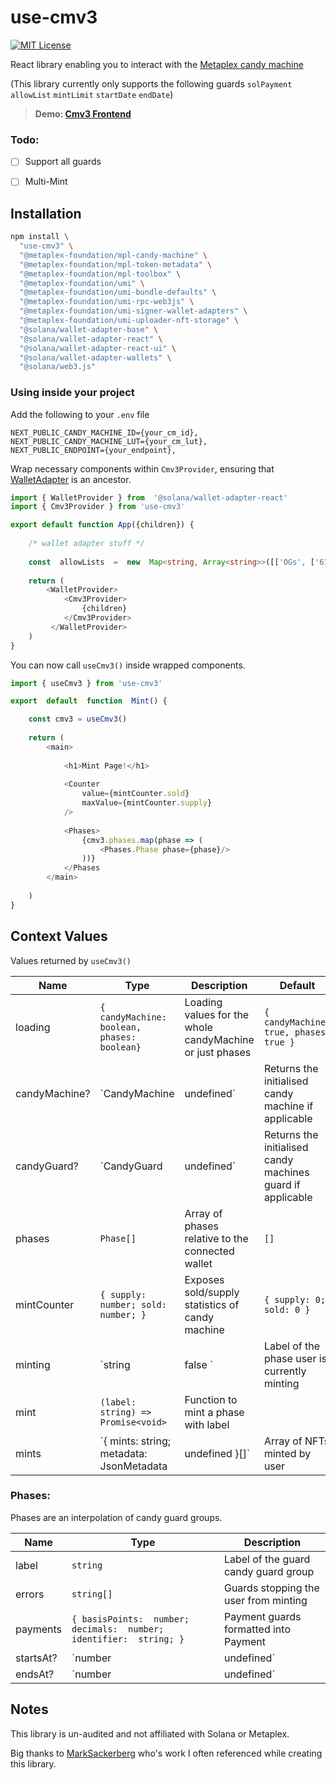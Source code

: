 # use-cmv3
[![MIT License](https://img.shields.io/badge/License-MIT-green.svg)](https://choosealicense.com/licenses/mit/)

React library enabling you to interact with the [Metaplex candy machine](https://mpl-candy-machine-js-docs.vercel.app/)

(This library currently only supports the following guards
`solPayment` `allowList` `mintLimit` `startDate` `endDate`)

> **Demo: [Cmv3 Frontend](https://github.com/0xalby/cmv3-frontend)**

### Todo:
 - [ ] Support all guards
 - [ ] Multi-Mint

  
## Installation
```bash
npm install \
  "use-cmv3" \
  "@metaplex-foundation/mpl-candy-machine" \
  "@metaplex-foundation/mpl-token-metadata" \
  "@metaplex-foundation/mpl-toolbox" \
  "@metaplex-foundation/umi" \
  "@metaplex-foundation/umi-bundle-defaults" \
  "@metaplex-foundation/umi-rpc-web3js" \
  "@metaplex-foundation/umi-signer-wallet-adapters" \
  "@metaplex-foundation/umi-uploader-nft-storage" \
  "@solana/wallet-adapter-base" \
  "@solana/wallet-adapter-react" \
  "@solana/wallet-adapter-react-ui" \
  "@solana/wallet-adapter-wallets" \
  "@solana/web3.js"
```

###  Using inside your project

Add the following to your `.env` file
```
NEXT_PUBLIC_CANDY_MACHINE_ID={your_cm_id},
NEXT_PUBLIC_CANDY_MACHINE_LUT={your_cm_lut},
NEXT_PUBLIC_ENDPOINT={your_endpoint},
```

Wrap necessary components within `Cmv3Provider`, ensuring that [WalletAdapter](https://github.com/solana-labs/wallet-adapter) is an ancestor.
```ts
import { WalletProvider } from  '@solana/wallet-adapter-react'
import { Cmv3Provider } from 'use-cmv3'

export default function App({children}) {
    
    /* wallet adapter stuff */
    
    const  allowLists  =  new  Map<string, Array<string>>([['OGs', ['61DZsc2GKvgygUMgmNcYmT2jVjdJmxWEiPyn3nfJW3Td']]])
    
    return (
        <WalletProvider>
            <Cmv3Provider>
                {children}
            </Cmv3Provider>
         </WalletProvider>
    )
}
```
You can now call `useCmv3()` inside wrapped components.
```typescript
import { useCmv3 } from 'use-cmv3'

export  default  function  Mint() {

    const cmv3 = useCmv3()
    
    return (
        <main>
        
            <h1>Mint Page!</h1>
        
            <Counter
                value={mintCounter.sold} 
                maxValue={mintCounter.supply}
            />
            
            <Phases>
                {cmv3.phases.map(phase => (
                    <Phases.Phase phase={phase}/>
                ))}
            </Phases
        </main>
    
    )
}
```

## Context Values
 
 Values returned by `useCmv3()`

|Name | Type | Description | Default |
|--|--|--|--|
| loading | `{ candyMachine: boolean, phases: boolean}`  | Loading values for the whole candyMachine or just phases | `{ candyMachine: true, phases: true }` |
| candyMachine? | `CandyMachine | undefined` | Returns the initialised candy machine if applicable | `undefined` |
| candyGuard? | `CandyGuard | undefined` | Returns the initialised candy machines guard if applicable | `undefined` |
| phases | `Phase[]`| Array of phases relative to the connected wallet | `[]` |
| mintCounter | `{ supply: number; sold: number; }` | Exposes sold/supply statistics of candy machine | `{ supply: 0; sold: 0 }` |
| minting | `string | false ` | Label of the phase user is currently minting | `false` |
| mint | `(label: string) => Promise<void>` | Function to mint a phase with label |  |
| mints | `{ mints: string; metadata: JsonMetadata | undefined }[]` | Array of NFTs minted by user | [] |

### Phases:

Phases are an interpolation of candy guard groups.

| Name | Type | Description |
|--|--|--|
| label | `string` | Label of the guard candy guard group |
| errors | `string[]` | Guards stopping the user from minting |
| payments | `{ basisPoints:  number; decimals:  number; identifier:  string; }` | Payment guards formatted into Payment |
| startsAt? | `number | undefined` | UNIX timestamp of the phases start date |
| endsAt? | `number | undefined` | UNIX timestamp of the phases end date

## Notes

This library is un-audited and not affiliated with Solana or Metaplex.

Big thanks to [MarkSackerberg](https://github.com/MarkSackerberg) who's work I often referenced while creating this library.

